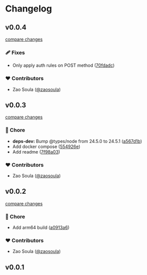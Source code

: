# Changelog


## v0.0.4

[compare changes](https://github.com/ezyostudio/dgraph-dg-auth-proxy/compare/v0.0.3...v0.0.4)

### 🩹 Fixes

- Only apply auth rules on POST method ([70fdadc](https://github.com/ezyostudio/dgraph-dg-auth-proxy/commit/70fdadc))

### ❤️ Contributors

- Zao Soula ([@zaosoula](https://github.com/zaosoula))

## v0.0.3

[compare changes](https://github.com/ezyostudio/dgraph-dg-auth-proxy/compare/v0.0.2...v0.0.3)

### 🏡 Chore

- **deps-dev:** Bump @types/node from 24.5.0 to 24.5.1 ([a567d1b](https://github.com/ezyostudio/dgraph-dg-auth-proxy/commit/a567d1b))
- Add docker compose ([554926e](https://github.com/ezyostudio/dgraph-dg-auth-proxy/commit/554926e))
- Add readme ([7f98a03](https://github.com/ezyostudio/dgraph-dg-auth-proxy/commit/7f98a03))

### ❤️ Contributors

- Zao Soula ([@zaosoula](https://github.com/zaosoula))

## v0.0.2

[compare changes](https://github.com/ezyostudio/dgraph-dg-auth-proxy/compare/v0.0.1...v0.0.2)

### 🏡 Chore

- Add arm64 build ([a0913a6](https://github.com/ezyostudio/dgraph-dg-auth-proxy/commit/a0913a6))

### ❤️ Contributors

- Zao Soula ([@zaosoula](https://github.com/zaosoula))

## v0.0.1

